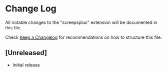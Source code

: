 # Change Log

All notable changes to the "screepsplus" extension will be documented in this file.

Check [Keep a Changelog](http://keepachangelog.com/) for recommendations on how to structure this file.

## [Unreleased]

- Initial release